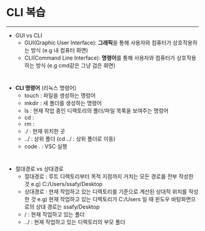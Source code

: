 # CLI 복습
---
- GUI vs CLI
    - GUI(Graphic User Interface): **그래픽**을 통해 사용자와 컴퓨터가 상호작용하는 방식 (e.g 내 컴퓨터 화면)
    - CLI(Command Line Interface): **명령어**를 통해 사용자와 컴퓨터가 상호작용하는 방식 (e.g cmd같은 그냥 검은 화면)  
#
- **CLI 명령어** (리눅스 명령어)
    - touch : 파일을 생성하는 명렁어
    - mkdir : 새 폴더를 생성하는 명령어
    - ls :  현재 작업 중인 디렉토리의 폴더/파일 목록을 보여주는 명렁어
    - cd :
    - rm :
    - ./ : 현재 위치한 곳
    - ../ : 상위 폴더 (cd ../ : 상위 폴더로 이동)
    - code . : VSC 실행
#
- 절대경로 vs 상대경로
    - 절대경로 : 루트 디렉토리부터 목적 지점까지 거치는 모든 경로를 전부 작성한 것 e.g) C:/Users/ssafy/Desktop
    - 상대경로 : 현재 작업하고 있는 디렉토리를 기준으로 계산된 상대적 위치를 작성한 것 e.g) 현재 작업하고 있는 디렉토리가 C:/Users 일 때 윈도우 바탕화면으로의 상대 경로는 ssafy/Desktop
    - / : 현재 작업하고 있는 폴더
    - ../ : 현재 작업하고 있는 디렉토리의 부모 폴더

